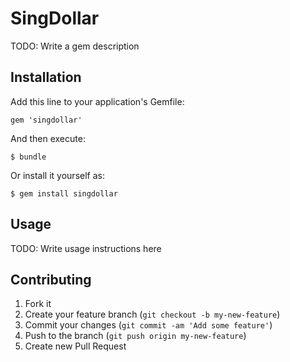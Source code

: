 # SingDollar

TODO: Write a gem description

## Installation

Add this line to your application's Gemfile:

    gem 'singdollar'

And then execute:

    $ bundle

Or install it yourself as:

    $ gem install singdollar

## Usage

TODO: Write usage instructions here

## Contributing

1. Fork it
2. Create your feature branch (`git checkout -b my-new-feature`)
3. Commit your changes (`git commit -am 'Add some feature'`)
4. Push to the branch (`git push origin my-new-feature`)
5. Create new Pull Request
